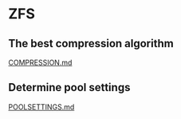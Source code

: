 # ZFS

## The best compression algorithm

[COMPRESSION.md](./COMPRESSION.md)

## Determine pool settings

[POOLSETTINGS.md](./POOLSETTINGS.md)
